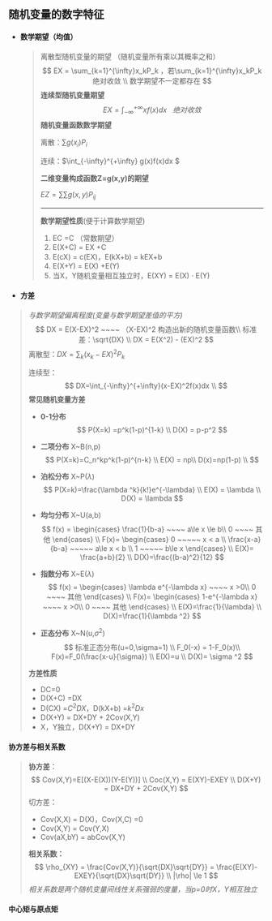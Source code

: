 ## 随机变量的数字特征

- #### **数学期望**（均值）

  > 离散型随机变量的期望 （随机变量所有乘以其概率之和）
  > $$
  > EX = \sum_{k=1}^{\infty}x_kP_k ，若\sum_{k=1}^{\infty}x_kP_k绝对收敛
  > \\ 数学期望不一定都存在
  > $$
  > **连续型随机变量期望**
  > $$
  > EX = \int_{-\infty}^{+\infty} xf(x)dx   ~~~绝对收敛
  > $$
  > **随机变量函数数学期望**
  >
  > 离散：$\sum g(x_i)P_i$
  >
  > 连续：$\int_{-\infty}^{+\infty} g(x)f(x)dx $
  >
  > 
  >
  > **二维变量构成函数Z=g(x,y)的期望**
  >
  > $EZ = \sum\sum g(x,y)P_{ij}$
  >
  > ----
  >
  > **数学期望性质**(便于计算数学期望)
  >
  > 1. EC =C  （常数期望）
  > 2. E(X+C) = EX +C
  > 3. E(cX) = c(EX)，E(kX+b) = kEX+b
  > 4. E(X+Y) = E(X) +E(Y)
  > 5. 当X，Y随机变量相互独立时，E(XY) = E(X) $\cdot$ E(Y)

- #### **方差**

> *与数学期望偏离程度(变量与数学期望差值的平方)*
> $$
> DX = E(X-EX)^2 ~~~~ （X-EX)^2 构造出新的随机变量函数\\
> 标准差：\sqrt{DX} \\
> DX = E(X^2) - (EX)^2
> $$
> 离散型：$DX=\sum_{k}(x_k-EX)^2P_k$
>
> 连续型：
> $$
> DX=\int_{-\infty}^{+\infty}(x-EX)^2f(x)dx \\
> $$
> **常见随机变量方差**
>
> - **0-1分布**
>   $$
>   P(X=k) =p^k(1-p)^{1-k} \\
>   D(X) = p-p^2
>   $$
>
> - **二项分布**   X~B(n,p)
>   $$
>   P(X=k)=C_n^kp^k(1-p)^{n-k} \\
>   E(X) = np\\
>   D(x)=np(1-p) \\
>   $$
>
> - **泊松分布**  X~P($\lambda$)
>   $$
>   P(X=k)=\frac{\lambda ^k}{k!}e^{-\lambda} \\
>   E(X) = \lambda \\
>   D(X) = \lambda
>   $$
>
> - **均匀分布** X~U(a,b)
>   $$
>   f(x) = \begin{cases} 
>   \frac{1}{b-a}  ~~~~ a\le x \le b\\
>   0  ~~~~ 其他
>   \end{cases} \\
>   F(x)=  \begin{cases} 
>   0  ~~~~~ x < a \\
>   \frac{x-a}{b-a} ~~~~~ a\le x < b \\ 
>   1  ~~~~~ b\le x
>   \end{cases}  \\
>   E(X)= \frac{a+b}{2} \\
>   D(X)=\frac{(b-a)^2}{12}
>   $$
>
> - **指数分布**  X~E($\lambda$)
>   $$
>   f(x) = \begin{cases} 
>   \lambda e^{-\lambda x} ~~~~  x >0\\
>   0  ~~~~ 其他
>   \end{cases} \\
>    F(x)=  \begin{cases} 
>   1-e^{-\lambda x} ~~~~  x >0\\
>   0  ~~~~ 其他
>   \end{cases} \\
>   E(X)=\frac{1}{\lambda} \\
>   D(X)=\frac{1}{\lambda ^2}
>   $$
>
> - **正态分布** X~N(u,$\sigma ^2$)
>   $$
>   标准正态分布(u=0,\sigma=1) \\
>   F_0(-x) = 1-F_0(x)\\
>   F(x)=F_0(\frac{x-u}{\sigma}) \\
>   E(X)=u \\
>   D(X)= \sigma ^2
>   $$
>
> **方差性质**
>
> - DC=0  
> - D(X+C) =DX
> - D(CX) =$C^2DX$，D(kX+b) =$k^2Dx$
> - D(X+Y) = DX+DY + 2Cov(X,Y)
> - X，Y独立，D(X+Y) = DX+DY

#### **协方差与相关系数**

> **协方差**：
> $$
> Cov(X,Y)=E[(X-E(X))(Y-E(Y))] \\
> Coc(X,Y) = E(XY)-EXEY \\
> D(X+Y) = DX+DY + 2Cov(X,Y)
> $$
> 切方差：
>
> - Cov(X,X) = D(X)，Cov(X,C) =0
> - Cov(X,Y) = Cov(Y,X)
> - Cov(aX,bY) = abCov(X,Y)
>
> **相关系数：**
> $$
> \rho_{XY} = \frac{Cov(X,Y)}{\sqrt{DX}\sqrt{DY}} = \frac{E(XY)-EXEY}{\sqrt{DX}\sqrt{DY}} \\
> |\rho| \le 1
> $$
> *相关系数是两个随机变量间线性关系强弱的度量，当p=0时X，Y相互独立*

#### **中心矩与原点矩**

> 

